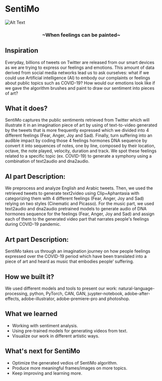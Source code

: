 # SentiMo

![Alt Text](Gallery.gif)

<h3 align="center">~When feelings can be painted~</h3>

## Inspiration

Everyday, billions of tweets on Twitter are released from our smart devices as we are trying to express our feelings and emotions. This amount of data derived from social media networks lead us to ask ourselves: what if we could use Artificial intelligence (AI) to embody our complaints or feelings about public topics such as COVID-19? How would our emotions look like if we gave the algorithm brushes and paint to draw our sentiment into pieces of art?

## What it does?

SentiMo captures the public sentiments retrieved from Twitter which will illustrate it in an imagination piece of art by using of text-to-video generated by the tweets that is more frequently expressed which we divided into 4 different feelings (Fear, Anger, Joy and Sad). Finally, turn suffering into an audible impact by coding those 4 feelings hormones DNA sequence by convert it into sequences of notes, one by line, composed by their location, octave, the note played, velocity, duration and track. We spot these feelings related to a specific topic (ex. COVID-19) to generate a symphony using a combination of text2audio and dna2audio.

## AI part Description:

We preprocess and analyze English and Arabic tweets. Then, we used the retrieved tweets to generate text2video using Clip+Aphantasia with categorizing them with 4 different feelings (Fear, Anger, Joy and Sad) relying on two styles (Cinematic and Picasso). For the music part, we used text2audio and dna2audio pretrained models to generate audio of DNA hormones sequence for the feelings (Fear, Anger, Joy and Sad) and assign each of them to the generated video part that narrates people's feelings during COVID-19 pandemic.

## Art part Description:

SentiMo takes us through an imagination journey on how people feelings expressed over the COVID-19 period which have been translated into a piece of art and heard as music that embodies people’ suffering.

## How we built it?

We used different models and tools to present our work: natural-language-processing, python, PyTorch, CAN, GAN, juypter-notebook, adobe-after-effects, adobe-illustrator, adobe-premiere-pro and photoshop.

## What we learned

- Working with sentiment analysis.
- Using pre-trained models for generating videos from text.
- Visualize our work in different artistic ways.

## What's next for SentiMo

- Optimize the generated vedios of SentiMo algorithm.
- Produce more meaningful frames/images on more topics.
- Keep improving and learning more.
